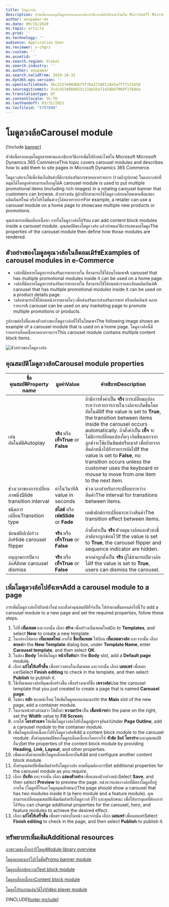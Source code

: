 ```yaml
---
title: โมดูลวงล้อ
description: หัวข้อนี้ครอบคลุมโมดูลสายพานและอธิบายวิธีการเพิ่มไปยังหน้าไซต์ใน Microsoft Microsoft Dynamics 365 Commerce
author: anupamar-ms
ms.date: 09/15/2020
ms.topic: article
ms.prod: ''
ms.technology: ''
audience: Application User
ms.reviewer: v-chgri
ms.custom: ''
ms.assetid: ''
ms.search.region: Global
ms.search.industry: ''
ms.author: anupamar
ms.search.validFrom: 2019-10-31
ms.dyn365.ops.version: ''
ms.openlocfilehash: 5bc2227e08dbbf5f76a37180114e5affff131658
ms.sourcegitcommit: 3cdc42346bb653c13ab33a7142dbb7969f1f6dda
ms.translationtype: HT
ms.contentlocale: th-TH
ms.lasthandoff: 03/31/2021
ms.locfileid: "5797898"
---
```

# <a name="carousel-module"></a><span data-ttu-id="ed161-103">โมดูลวงล้อ</span><span class="sxs-lookup"><span data-stu-id="ed161-103">Carousel module</span></span>

[!include [banner](includes/banner.md)]

<span data-ttu-id="ed161-104">หัวข้อนี้ครอบคลุมโมดูลสายพานและอธิบายวิธีการเพิ่มไปยังหน้าไซต์ใน Microsoft Microsoft Dynamics 365 Commerce</span><span class="sxs-lookup"><span data-stu-id="ed161-104">This topic covers carousel modules and describes how to add them to site pages in Microsoft Dynamics 365 Commerce.</span></span>

<span data-ttu-id="ed161-105">โมดูลวงล้อจะใช้เพื่อจัดเก็บสินค้าที่มีการส่งเสริมการขายหลายรายการ (รวมถึงรูปภาพ) ในแถบวงล้อที่หมุนได้โดยลูกค้าสามารถเลือกดูได้</span><span class="sxs-lookup"><span data-stu-id="ed161-105">A carousel module is used to put multiple promotional items (including rich images) in a rotating carousel banner that customers can browse.</span></span> <span data-ttu-id="ed161-106">ตัวอย่างเช่น ผู้ค้าปลีกสามารถใช้โมดูลวงล้อบนโฮมเพจเพื่อแสดงผลิตภัณฑ์ใหม่ หรือโปรโมชั่นต่างๆได้หลายรายการ</span><span class="sxs-lookup"><span data-stu-id="ed161-106">For example, a retailer can use a carousel module on a home page to showcase multiple new products or promotions.</span></span>

<span data-ttu-id="ed161-107">คุณสามารถเพิ่มบล็อกเนื้อหา ภายในโมดูลวงล้อได้</span><span class="sxs-lookup"><span data-stu-id="ed161-107">You can add content block modules inside a carousel module.</span></span> <span data-ttu-id="ed161-108">คุณสมบัติของโมดูลวงล้อ แล้วกำหนดวิธีการแสดงผลโมดูล</span><span class="sxs-lookup"><span data-stu-id="ed161-108">The properties of the carousel module then define how those modules are rendered.</span></span>

## <a name="examples-of-carousel-modules-in-e-commerce"></a><span data-ttu-id="ed161-109">ตัวอย่างของโมดูลคุณวงล้อในอีคอมเมิร์ซ</span><span class="sxs-lookup"><span data-stu-id="ed161-109">Examples of carousel modules in e-Commerce</span></span>

- <span data-ttu-id="ed161-110">วงล้อที่มีหลายโมดูลการส่งเสริมการขายภายใน ที่สามารถใช้ได้บนโฮมเพจ</span><span class="sxs-lookup"><span data-stu-id="ed161-110">A carousel that has multiple promotional modules inside it can be used on a home page.</span></span>
- <span data-ttu-id="ed161-111">วงล้อที่มีหลายโมดูลการส่งเสริมการขายภายใน ที่สามารถใช้ได้บนหน้ารายละเอียดผลิตภัณฑ์</span><span class="sxs-lookup"><span data-stu-id="ed161-111">A carousel that has multiple promotional modules inside it can be used on a product details page.</span></span>
- <span data-ttu-id="ed161-112">วงล้อสามารถใช้ได้บนหน้าการตลาดใดๆ เพื่อส่งเสริมการส่งเสริมการขาย หรือผลิตภัณฑ์ หลายรายการ</span><span class="sxs-lookup"><span data-stu-id="ed161-112">A carousel can be used on any marketing page to promote multiple promotions or products.</span></span>

<span data-ttu-id="ed161-113">รูปภาพต่อไปนี้แสดงตัวอย่างของโมดูลวงล้อที่ใช้ในโฮมเพจ</span><span class="sxs-lookup"><span data-stu-id="ed161-113">The following image shows an example of a carousel module that is used on a home page.</span></span> <span data-ttu-id="ed161-114">โมดูลวงล้อนี้มีรายการบล็อคเนื้อหาหลายรายการ</span><span class="sxs-lookup"><span data-stu-id="ed161-114">This carousel module contains multiple content block items.</span></span>

![ตัวอย่างของโมดูลวงล้อ](./media/Hero.PNG)

## <a name="carousel-module-properties"></a><span data-ttu-id="ed161-116">คุณสมบัติโมดูลวงล้อ</span><span class="sxs-lookup"><span data-stu-id="ed161-116">Carousel module properties</span></span>

| <span data-ttu-id="ed161-117">ชื่อคุณสมบัติ</span><span class="sxs-lookup"><span data-stu-id="ed161-117">Property name</span></span>             | <span data-ttu-id="ed161-118">มูลค่า</span><span class="sxs-lookup"><span data-stu-id="ed161-118">Value</span></span>                 | <span data-ttu-id="ed161-119">คำอธิบาย</span><span class="sxs-lookup"><span data-stu-id="ed161-119">Description</span></span> |
|---------------------------|-----------------------|-------------|
| <span data-ttu-id="ed161-120">เล่นอัตโนมัติ</span><span class="sxs-lookup"><span data-stu-id="ed161-120">Autoplay</span></span>                  | <span data-ttu-id="ed161-121">**จริง** หรือ **เท็จ**</span><span class="sxs-lookup"><span data-stu-id="ed161-121">**True** or **False**</span></span> | <span data-ttu-id="ed161-122">ถ้ามีการตั้งค่าเป็น **จริง** การเปลี่ยนแปลงระหว่างรายการภายในวงล้อจะเกิดขึ้นโดยอัตโนมัติ</span><span class="sxs-lookup"><span data-stu-id="ed161-122">If the value is set to **True**, the transition between items inside the carousel occurs automatically.</span></span> <span data-ttu-id="ed161-123">ถ้าตั้งค่าเป็น **เท็จ** จะไม่มีการเปลี่ยนแปลงใดๆ เกิดขึ้นนอกจากลูกค้าจะใช้แป้นพิมพ์หรือเมาส์ เพื่อย้ายจากสินค้าหนึ่งไปยังรายการถัดไป</span><span class="sxs-lookup"><span data-stu-id="ed161-123">If the value is set to **False**, no transition occurs unless the customer uses the keyboard or mouse to move from one item to the next item.</span></span> |
| <span data-ttu-id="ed161-124">ช่วงเวลาของการเปลี่ยนภาพนิ่ง</span><span class="sxs-lookup"><span data-stu-id="ed161-124">Slide transition interval</span></span> | <span data-ttu-id="ed161-125">ค่าในวินาที</span><span class="sxs-lookup"><span data-stu-id="ed161-125">A value in seconds</span></span>    | <span data-ttu-id="ed161-126">ช่วงเวลาสำหรับการเปลี่ยนระหว่างสินค้า</span><span class="sxs-lookup"><span data-stu-id="ed161-126">The interval for transitions between items.</span></span> |
| <span data-ttu-id="ed161-127">ชนิดการเปลี่ยน</span><span class="sxs-lookup"><span data-stu-id="ed161-127">Transition type</span></span>           | <span data-ttu-id="ed161-128">**สไลด์** หรือ **เฟด**</span><span class="sxs-lookup"><span data-stu-id="ed161-128">**Slide** or **Fade**</span></span> | <span data-ttu-id="ed161-129">เอฟเฟกต์การเปลี่ยนระหว่างสินค้า</span><span class="sxs-lookup"><span data-stu-id="ed161-129">The transition effect between items.</span></span> |
| <span data-ttu-id="ed161-130">ซ่อนฟลิปเปอร์วงล้อ</span><span class="sxs-lookup"><span data-stu-id="ed161-130">Hide carousel flipper</span></span>     | <span data-ttu-id="ed161-131">**จริง** หรือ **เท็จ**</span><span class="sxs-lookup"><span data-stu-id="ed161-131">**True** or **False**</span></span> | <span data-ttu-id="ed161-132">ถ้าตั้งค่าเป็น **จริง** ตัวหมุนวงล้อและตัวบ่งชี้ลำดับจะถูกซ่อนไว้</span><span class="sxs-lookup"><span data-stu-id="ed161-132">If the value is set to **True**, the carousel flipper and sequence indicator are hidden.</span></span> |
| <span data-ttu-id="ed161-133">อนุญาตการปิดวงล้อ</span><span class="sxs-lookup"><span data-stu-id="ed161-133">Allow carousel dismiss</span></span>    | <span data-ttu-id="ed161-134">**จริง** หรือ **เท็จ**</span><span class="sxs-lookup"><span data-stu-id="ed161-134">**True** or **False**</span></span> | <span data-ttu-id="ed161-135">หากค่าถูกตั้งเป็น **จริง** ผู้ใช้สามารถปิดวงล้อได้</span><span class="sxs-lookup"><span data-stu-id="ed161-135">If the value is set to **True**, users can dismiss the carousel.</span></span> |

## <a name="add-a-carousel-module-to-a-page"></a><span data-ttu-id="ed161-136">เพิ่มโมดูลวงล้อไปยังเพจ</span><span class="sxs-lookup"><span data-stu-id="ed161-136">Add a carousel module to a page</span></span>

<span data-ttu-id="ed161-137">การเพิ่มโมดูลวงล้อไปยังหน้าใหม่ และตั้งค่าคุณสมบัติที่จำเป็น ให้ทำตามขั้นตอนต่อไปนี้</span><span class="sxs-lookup"><span data-stu-id="ed161-137">To add a carousel module to a new page and set the required properties, follow these steps.</span></span>

1. <span data-ttu-id="ed161-138">ไปที่ **เท็มเพลต** และจากนั้น เลือก **สร้าง** เพื่อสร้างเท็มเพลตใหม่</span><span class="sxs-lookup"><span data-stu-id="ed161-138">Go to **Templates**, and select **New** to create a new template.</span></span>
1. <span data-ttu-id="ed161-139">ในกล่องโต้ตอบ **เท็มเพลตใหม่** ภายใต้ **ชื่อเท็มเพลต** ให้ป้อน **เท็มเพลตวงล้อ** และจากนั้น เลือก **ตกลง**</span><span class="sxs-lookup"><span data-stu-id="ed161-139">In the **New Template** dialog box, under **Template Name**, enter **Carousel template**, and then select **OK**.</span></span>
1. <span data-ttu-id="ed161-140">ในช่อง **Body** ให้เพิ่มโมดูล **หน้าเริ่มต้น**</span><span class="sxs-lookup"><span data-stu-id="ed161-140">In the **Body** slot, add a **Default page** module.</span></span>
1. <span data-ttu-id="ed161-141">เลือก **แก้ไขให้เสร็จสิ้น** เพื่อตรวจสอบในเท็มเพลต และจากนั้น เลือก **เผยแพร่** เพื่อเผยแพร่</span><span class="sxs-lookup"><span data-stu-id="ed161-141">Select **Finish editing** to check in the template, and then select **Publish** to publish it.</span></span>  
1. <span data-ttu-id="ed161-142">ใช้เท็มเพลตวงล้อที่คุณเพิ่งสร้างขึ้น เพื่อสร้างเพจที่ชื่อ **เพจวงล้อ**</span><span class="sxs-lookup"><span data-stu-id="ed161-142">Use the carousel template that you just created to create a page that is named **Carousel page**.</span></span>
1. <span data-ttu-id="ed161-143">ในช่อง **หลัก** ของหน้าใหม่ ให้เพิ่มโมดูลคอนเทนเนอร์</span><span class="sxs-lookup"><span data-stu-id="ed161-143">In the **Main** slot of the new page, add a container module.</span></span> 
1. <span data-ttu-id="ed161-144">ในบานหน้าต่างด้านขวา ให้ตั้งค่า **ความกว้าง** เป็น **เต็มหน้าจอ**</span><span class="sxs-lookup"><span data-stu-id="ed161-144">In the pane on the right, set the **Width** value to **Fill Screen**.</span></span>
1. <span data-ttu-id="ed161-145">ภายใต้ **โครงร่างเพจ** ให้เพิ่มโมดูลวงล้อไปยังโมดูลตู้บรรจุสินค้า</span><span class="sxs-lookup"><span data-stu-id="ed161-145">Under **Page Outline**, add a carousel module to the container module.</span></span>
1. <span data-ttu-id="ed161-146">เพิ่มโมดูลบล็อคเนื้อหาไปยังโมดูลวงล้อ</span><span class="sxs-lookup"><span data-stu-id="ed161-146">Add a content block module to the carousel module.</span></span> <span data-ttu-id="ed161-147">ตั้งค่าคุณสมบัติของโมดูลบล็อคเนื้อหาโดยการให้ **หัวข้อ** **ลิงก์** **โครงร่าง** และคุณสมบัติอื่นๆ</span><span class="sxs-lookup"><span data-stu-id="ed161-147">Set the properties of the content block module by providing **Heading**, **Link**, **Layout**, and other properties.</span></span>
1. <span data-ttu-id="ed161-148">เพิ่มและตั้งค่าคอนฟิกโมดูลบล็อคเนื้อหาอื่น</span><span class="sxs-lookup"><span data-stu-id="ed161-148">Add and configure another content block module.</span></span>
1. <span data-ttu-id="ed161-149">ตั้งค่าคุณสมบัติเพิ่มเติมสำหรับโมดูลวงล้อ ตามที่คุณต้องการ</span><span class="sxs-lookup"><span data-stu-id="ed161-149">Set additional properties for the carousel module as you require.</span></span>
1. <span data-ttu-id="ed161-150">เลือก **บันทึก** และจากนั้น เลือก **แสดงตัวอย่าง** เพื่อแสดงตัวอย่างหน้า</span><span class="sxs-lookup"><span data-stu-id="ed161-150">Select **Save**, and then select **Preview** to preview the page.</span></span> <span data-ttu-id="ed161-151">หน้าควรแสดงวงล้อที่มีสองโมดูลที่อยู่ภายใน (โมดูลฮีโร่และโมดูลคุณลักษณะ)</span><span class="sxs-lookup"><span data-stu-id="ed161-151">The page should show a carousel that has two modules inside it (a hero module and a feature module).</span></span> <span data-ttu-id="ed161-152">คุณสามารถเปลี่ยนคุณสมบัติเพิ่มเติมสำหรับโมดูลวงล้ ฮีโร่ และคุณลักษณะ เพื่อให้บรรลุผลที่ต้องการได้</span><span class="sxs-lookup"><span data-stu-id="ed161-152">You can change additional properties for the carousel, hero, and feature modules to achieve the desired effect.</span></span>
1. <span data-ttu-id="ed161-153">เลือก **แก้ไขให้เสร็จสิ้น** เพื่อตรวจสอบในหน้า และจากนั้น เลือก **เผยแพร่** เพื่อเผยแพร่</span><span class="sxs-lookup"><span data-stu-id="ed161-153">Select **Finish editing** to check in the page, and then select **Publish** to publish it.</span></span>

## <a name="additional-resources"></a><span data-ttu-id="ed161-154">ทรัพยากรเพิ่มเติม</span><span class="sxs-lookup"><span data-stu-id="ed161-154">Additional resources</span></span>

[<span data-ttu-id="ed161-155">ภาพรวมของไลบรารีโมดูล</span><span class="sxs-lookup"><span data-stu-id="ed161-155">Module library overview</span></span>](starter-kit-overview.md)

[<span data-ttu-id="ed161-156">โมดูลแบนเนอร์โปรโมชั่น</span><span class="sxs-lookup"><span data-stu-id="ed161-156">Promo banner module</span></span>](add-alert.md)

[<span data-ttu-id="ed161-157">โมดูลบล็อกข้อความ</span><span class="sxs-lookup"><span data-stu-id="ed161-157">Text block module</span></span>](add-content-rich-block.md)

[<span data-ttu-id="ed161-158">โมดูลบล็อกเนื้อหา</span><span class="sxs-lookup"><span data-stu-id="ed161-158">Content block module</span></span>](add-hero-module.md)

[<span data-ttu-id="ed161-159">โมดูลโปรแกรมเล่นวิดีโอ</span><span class="sxs-lookup"><span data-stu-id="ed161-159">Video player module</span></span>](add-video-player.md)


[!INCLUDE[footer-include](../includes/footer-banner.md)]